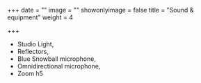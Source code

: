 +++
date = ""
image = ""
showonlyimage = false
title = "Sound & equipment"
weight = 4

+++
* Studio Light,
* Reflectors,
* Blue Snowball microphone,
* Omnidirectional microphone,
* Zoom h5